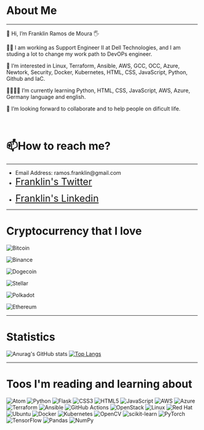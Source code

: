 
<h1> About Me</h1>
<hr>

   
<div>
  
  <p> 👋 Hi, I’m Franklin Ramos de Moura 🖐️ </p>
  <p>👨‍💻 I am working as Support Engineer II at Dell Technologies, and I am studing a lot to change my work path to DevOPs engineer.</p>
  <p>👀 I’m interested in Linux, Terraform, Ansible, AWS, GCC, OCC, Azure, Newtork, Security, Docker, Kubernetes, HTML, CSS, JavaScript, Python, Github and IaC.</p>
<p>🌱👨‍💻📗 I’m currently learning Python, HTML, CSS, JavaScript, AWS, Azure, Germany language and english.</p>
  <p>💞️ I’m looking forward to collaborate and to help people on dificult life.</p>
  <br>
  <h1>📫How to reach me?</h1>
  <hr>
    <ul>
      <li>Email Address: ramos.franklin@gmail.com</li>
      <li><p=><span style="font-size:25px;color:white"><a href="https://twitter.com/franklinmoura">Franklin's Twitter</span></a></p></li>
      <li><p=><span style="font-size:25px;color:white"><a href="https://www.linkedin.com/in/franklinmoura/">Franklin's Linkedin</span></a></p></li>
  </ul>

  </div>


<hr>
<h1>Cryptocurrency that I love</h1>
<div>
  
   
   ![Bitcoin](https://img.shields.io/badge/Bitcoin-000?style=for-the-badge&logo=bitcoin&logoColor=white)
   
   ![Binance](https://img.shields.io/badge/Binance-FCD535?style=for-the-badge&logo=binance&logoColor=white)
   
   ![Dogecoin](https://img.shields.io/badge/dogecoin-B59A30?style=for-the-badge&logo=dogecoin&logoColor=white)
   
   ![Stellar](https://img.shields.io/badge/Stellar-7D00FF?style=for-the-badge&logo=Stellar&logoColor=white)
   
   ![Polkadot](https://img.shields.io/badge/polkadot-E6007A?style=for-the-badge&logo=polkadot&logoColor=white)
   
   ![Ethereum](https://img.shields.io/badge/Ethereum-3C3C3D?style=for-the-badge&logo=Ethereum&logoColor=white)
</div>
<hr>

<h1>Statistics</h1>

<div>
   
   ![Anurag's GitHub stats](https://github-readme-stats.vercel.app/api?username=Franklinmoura&show_icons=true&theme=radical)
   [![Top Langs](https://github-readme-stats.vercel.app/api/top-langs/?username=Franklinmoura&layout=compact)](https://github.com/anuraghazra/github-readme-stats)
   
   
</div>

<hr>
<h1>Toos I'm reading and learning about</h1>
<div>
   
   ![Atom](https://img.shields.io/badge/Atom-%2366595C.svg?style=for-the-badge&logo=atom&logoColor=white)
   ![Python](https://img.shields.io/badge/python-3670A0?style=for-the-badge&logo=python&logoColor=ffdd54)
   ![Flask](https://img.shields.io/badge/flask-%23000.svg?style=for-the-badge&logo=flask&logoColor=white)
   ![CSS3](https://img.shields.io/badge/css3-%231572B6.svg?style=for-the-badge&logo=css3&logoColor=white)
   ![HTML5](https://img.shields.io/badge/html5-%23E34F26.svg?style=for-the-badge&logo=html5&logoColor=white)
   ![JavaScript](https://img.shields.io/badge/javascript-%23323330.svg?style=for-the-badge&logo=javascript&logoColor=%23F7DF1E)
   ![AWS](https://img.shields.io/badge/AWS-%23FF9900.svg?style=for-the-badge&logo=amazon-aws&logoColor=white)
   ![Azure](https://img.shields.io/badge/azure-%230072C6.svg?style=for-the-badge&logo=microsoftazure&logoColor=white)
   ![Terraform](https://img.shields.io/badge/terraform-%235835CC.svg?style=for-the-badge&logo=terraform&logoColor=white)
   ![Ansible](https://img.shields.io/badge/ansible-%231A1918.svg?style=for-the-badge&logo=ansible&logoColor=white)
   ![GitHub Actions](https://img.shields.io/badge/github%20actions-%232671E5.svg?style=for-the-badge&logo=githubactions&logoColor=white)
   ![OpenStack](https://img.shields.io/badge/Openstack-%23f01742.svg?style=for-the-badge&logo=openstack&logoColor=white)
   ![Linux](https://img.shields.io/badge/Linux-FCC624?style=for-the-badge&logo=linux&logoColor=black)
   ![Red Hat](https://img.shields.io/badge/Red%20Hat-EE0000?style=for-the-badge&logo=redhat&logoColor=white)
   ![Ubuntu](https://img.shields.io/badge/Ubuntu-E95420?style=for-the-badge&logo=ubuntu&logoColor=white)
   ![Docker](https://img.shields.io/badge/docker-%230db7ed.svg?style=for-the-badge&logo=docker&logoColor=white)
   ![Kubernetes](https://img.shields.io/badge/kubernetes-%23326ce5.svg?style=for-the-badge&logo=kubernetes&logoColor=white)
   ![OpenCV](https://img.shields.io/badge/opencv-%23white.svg?style=for-the-badge&logo=opencv&logoColor=white)
   ![scikit-learn](https://img.shields.io/badge/scikit--learn-%23F7931E.svg?style=for-the-badge&logo=scikit-learn&logoColor=white)
   ![PyTorch](https://img.shields.io/badge/PyTorch-%23EE4C2C.svg?style=for-the-badge&logo=PyTorch&logoColor=white)
   ![TensorFlow](https://img.shields.io/badge/TensorFlow-%23FF6F00.svg?style=for-the-badge&logo=TensorFlow&logoColor=white)
   ![Pandas](https://img.shields.io/badge/pandas-%23150458.svg?style=for-the-badge&logo=pandas&logoColor=white)
   ![NumPy](https://img.shields.io/badge/numpy-%23013243.svg?style=for-the-badge&logo=numpy&logoColor=white)
   
 </div>


<!---
Franklinmoura/Franklinmoura is a ✨ special ✨ repository because its `README.md` (this file) appears on your GitHub profile.
You can click the Preview link to take a look at your changes.
--->

